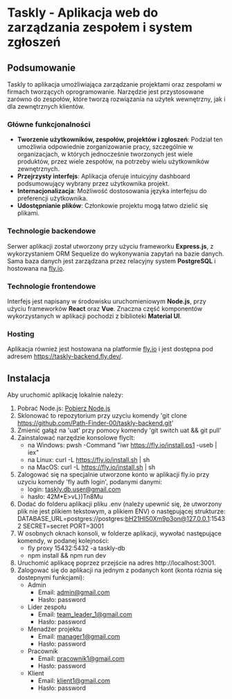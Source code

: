 # Taskly - Aplikacja web do zarządzania zespołem i system zgłoszeń

## Podsumowanie

Taskly to aplikacja umożliwiająca zarządzanie projektami oraz zespołami w firmach tworzących oprogramowanie. Narzędzie jest przystosowane zarówno do zespołów, które tworzą rozwiązania na użytek wewnętrzny, jak i dla zewnętrznych klientów.

### Główne funkcjonalności

* **Tworzenie użytkowników, zespołów, projektów i zgłoszeń**: Podział ten umożliwia odpowiednie zorganizowanie pracy, szczególnie w organizacjach, w których jednocześnie tworzonych jest wiele produktów, przez wiele zespołów, na potrzeby wielu użytkowników zewnętrznych.
* **Przejrzysty interfejs**: Aplikacja oferuje intuicyjny dashboard podsumowujący wybrany przez użytkownika projekt.
* **Internacjonalizacja**: Możliwość dostosowania języka interfejsu do preferencji użytkownika.
* **Udostępnianie plików**: Członkowie projektu mogą łatwo dzielić się plikami.

### Technologie backendowe

Serwer aplikacji został utworzony przy użyciu frameworku **Express.js**, z wykorzystaniem ORM Sequelize do wykonywania zapytań na bazie danych. Sama baza danych jest zarządzana przez relacyjny system **PostgreSQL** i hostowana na [fly.io](https://fly.io/).

### Technologie frontendowe

Interfejs jest napisany w środowisku uruchomieniowym **Node.js**, przy użyciu frameworków **React** oraz **Vue**. Znaczna część komponentów wykorzystanych w aplikacji pochodzi z biblioteki **Material UI**.

### Hosting

Aplikacja również jest hostowana na platformie [fly.io](https://fly.io/) i jest dostępna pod adresem https://taskly-backend.fly.dev/.

## Instalacja

Aby uruchomić aplikację lokalnie należy:

1. Pobrać Node.js: [Pobierz Node.js](https://nodejs.org/en/download/prebuilt-installer)
2. Sklonować to repozytorium przy uzyciu komendy 'git clone https://github.com/Path-Finder-00/taskly-backend.git'
3. Zmienić gałąź na 'uat' przy pomocy komendy 'git switch uat && git pull'
4. Zainstalować narzędzie konsolowe flyclt:
    -   na Windows: pwsh -Command "iwr https://fly.io/install.ps1 -useb | iex"
    -	na Linux: curl -L https://fly.io/install.sh | sh
    -	na MacOS: curl -L https://fly.io/install.sh | sh
5. Zalogować się na specjalnie utworzone konto w aplikacji fly.io przy uzyciu komendy 'fly auth login', podanymi danymi: 
    - login: taskly.db.user@gmail.com
    - hasło: 42M*E>vL})Tn8Mu
6. Dodać do folderu aplikacji pliku .env (należy upewnić się, że utworzony plik nie jest plikiem tekstowym, a plikiem ENV) o następującej strukturze:
    DATABASE_URL=postgres://postgres:bH21HI50Xm9p3on@127.0.0.1:15432
    SECRET=secret
    PORT=3001
7. W osobnych oknach konsoli, w folderze aplikacji, wywołać następujące komendy, w podanej kolejności:
    -   fly proxy 15432:5432 -a taskly-db
    -   npm install && npm run dev
8. Uruchomić aplikacę poprzez przejście na adres http://localhost:3001.
9. Zalogować się do aplikacji na jednym z podanych kont (konta róznia się dostepnymi funkcjami):
    - Admin
        - Email: admin@gmail.com
        - Hasło: password
    - Lider zespołu
        - Email: team_leader_1@gmail.com
        - Hasło: password
    - Menadżer projektu
        - Email: manager1@gmail.com
        - Hasło: password
    - Pracownik
        - Email: pracownik1@gmail.com
        - Hasło: password
    - Klient
        - Email: klient1@gmail.com
        - Hasło: password

    
    